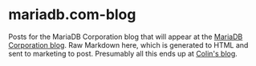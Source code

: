 # mariadb.com-blog
Posts for the MariaDB Corporation blog that will appear at the [MariaDB Corporation blog](https://mariadb.com/blog). Raw Markdown here, which is generated to HTML and sent to marketing to post. Presumably all this ends up at [Colin's blog](https://mariadb.com/blog/colin).